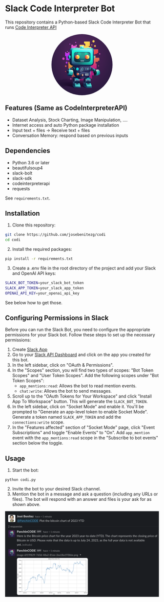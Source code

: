 # Slack Code Interpreter Bot
This repository contains a Python-based Slack Code Interpreter Bot that runs [Code Interpreter API](https://github.com/shroominic/codeinterpreter-api)

<p align="center" width="100%">
  <img src="./assets/codi.png" style="width: 200px; height:200px; display: block; margin: auto; border-radius: 50%;">
</p>

## Features (Same as CodeInterpreterAPI)
- Dataset Analysis, Stock Charting, Image Manipulation, ....
- Internet access and auto Python package installation
- Input text + files -> Receive text + files
- Conversation Memory: respond based on previous inputs 

## Dependencies
- Python 3.6 or later
- beautifulsoup4
- slack-bolt
- slack-sdk
- codeinterpreterapi
- requests

See `requirements.txt`.

## Installation
1. Clone this repository:

```bash
git clone https://github.com/josebenitezg/codi
cd codi
```
2. Install the required packages:

```bash
pip install -r requirements.txt
```
3. Create a .env file in the root directory of the project and add your Slack and OpenAI API keys:

```bash
SLACK_BOT_TOKEN=your_slack_bot_token
SLACK_APP_TOKEN=your_slack_app_token
OPENAI_API_KEY=your_openai_api_key
```
See below how to get those.


## Configuring Permissions in Slack
Before you can run the Slack Bot, you need to configure the appropriate permissions for your Slack bot. Follow these steps to set up the necessary permissions:

1. Create [Slack App](https://api.slack.com/authentication/basics)
2. Go to your [Slack API Dashboard](https://api.slack.com/apps) and click on the app you created for this bot.
3. In the left sidebar, click on "OAuth & Permissions".
4. In the "Scopes" section, you will find two types of scopes: "Bot Token Scopes" and "User Token Scopes". Add the following scopes under "Bot Token Scopes":
   - `app_mentions:read`: Allows the bot to read mention events.
   - `chat:write`: Allows the bot to send messages.
5. Scroll up to the "OAuth Tokens for Your Workspace" and click "Install App To Workspace" button. This will generate the `SLACK_BOT_TOKEN`.
6. In the left sidebar, click on "Socket Mode" and enable it. You'll be prompted to "Generate an app-level token to enable Socket Mode". Generate a token named `SLACK_APP_TOKEN` and add the `connections:write` scope.
7. In the "Features affected" section of "Socket Mode" page, click "Event Subscriptions" and toggle "Enable Events" to "On". Add `app_mention` event with the `app_mentions:read` scope in the "Subscribe to bot events" section below the toggle.

## Usage
1. Start the bot:

```
python codi.py
```
2. Invite the bot to your desired Slack channel.
3. Mention the bot in a message and ask a question (including any URLs or files). The bot will respond with an answer and files is your ask for as shown above.

<p align="center" width="20%">
  <img src="./assets/demo_btc.png" style="display: block; margin: auto;">
</p>
